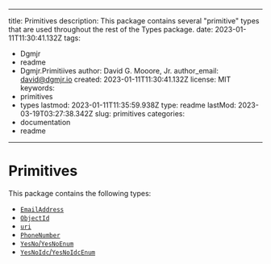 ---

title: Primitives
description: This package contains several "primitive" types that are used throughout the rest of the Types package.
date: 2023-01-11T11:30:41.132Z
tags:
- Dgmjr
- readme
- Dgmjr.Primitiives
author: David G. Mooore, Jr.
author_email: david@dgmjr.io
created: 2023-01-11T11:30:41.132Z
license: MIT
keywords:
- primitives
- types
lastmod: 2023-01-11T11:35:59.938Z
type: readme
lastMod: 2023-03-19T03:27:38.342Z
slug: primitives
categories:
- documentation
- readme
--------

# Primitives

This package contains the following types:

- [`EmailAddress`](https://github.com/justinwritescode/Types/tree/main/src/Primitives/src/EmailAddress.cs)
- [`ObjectId`](https://github.com/justinwritescode/Types/tree/main/src/Primitives/src/ObjectId.cs)
- [`uri`](https://github.com/justinwritescode/Types/tree/main/src/Primitives/src/uri.cs)
- [`PhoneNumber`](https://github.com/justinwritescode/Types/tree/main/src/Primitives/src/PhoneNumber.cs)
- [`YesNo`/`YesNoEnum`](https://github.com/justinwritescode/Types/tree/main/src/Primitives/src/YesNo.cs)
- [`YesNoIdc`/`YesNoIdcEnum`](https://github.com/justinwritescode/Types/tree/main/src/Primitives/src/YesNoIdc.cs)

